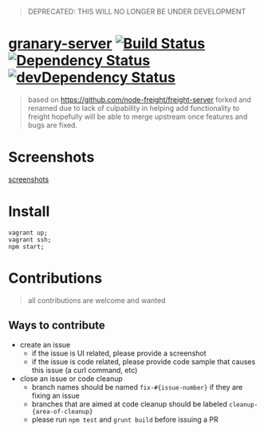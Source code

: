 > DEPRECATED: THIS WILL NO LONGER BE UNDER DEVELOPMENT

# [granary-server](http://gabrielcsapo.github.io/granary-server/) [![Build Status](https://travis-ci.org/gabrielcsapo/granary-server.svg?branch=master)](https://travis-ci.org/gabrielcsapo/granary-server) [![Dependency Status](https://david-dm.org/gabrielcsapo/granary-server.svg)](https://david-dm.org/gabrielcsapo/granary-server) [![devDependency Status](https://david-dm.org/gabrielcsapo/granary-server/dev-status.svg)](https://david-dm.org/gabrielcsapo/granary-server#info=devDependencies)

> based on https://github.com/node-freight/freight-server
> forked and renamed due to lack of culpability in helping add functionality to freight
> hopefully will be able to merge upstream once features and bugs are fixed.

# Screenshots

[screenshots](screenshot)

# Install

```
vagrant up;
vagrant ssh;
npm start;
```

# Contributions

> all contributions are welcome and wanted

## Ways to contribute

- create an issue
    - if the issue is UI related, please provide a screenshot
    - if the issue is code related, please provide code sample that causes this issue (a curl command, etc)
- close an issue or code cleanup
    - branch names should be named `fix-#{issue-number}` if they are fixing an issue
    - branches that are aimed at code cleanup should be labeled `cleanup-{area-of-cleanup}`
    - please run `npm test` and `grunt build` before issuing a PR
